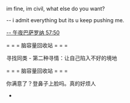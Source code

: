 
im fine, im civil, what else do you want?

-- i admit everything but its u keep pushing me. 

[-- 午夜巴萨罗纳 57:50](http://www.bilibili.com/video/av2065903/)

= = = 脑容量回收站 = = =

寻找同类 - 第二种寻情：让自己陷入不好的境地

= = = 脑容量回收站 = = =

你满意了？登鼻子上脸吗。真的好烦人

-
